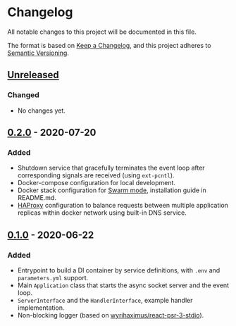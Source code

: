 # Changelog

All notable changes to this project will be documented in this file.

The format is based on [Keep a Changelog](https://keepachangelog.com/en/1.0.0/),
and this project adheres to [Semantic Versioning](https://semver.org/spec/v2.0.0.html).

## [Unreleased]
### Changed

- No changes yet.

## [0.2.0] - 2020-07-20
### Added

- Shutdown service that gracefully terminates the event loop
after corresponding signals are received (using `ext-pcntl`). 
- Docker-compose configuration for local development.
- Docker stack configuration for [Swarm mode](https://docs.docker.com/engine/swarm/key-concepts),
installation guide in README.md.
- [HAProxy](https://www.haproxy.com) configuration to balance requests
between multiple application replicas within docker network using built-in DNS service.

## [0.1.0] - 2020-06-22
### Added

- Entrypoint to build a DI container by service definitions,
with `.env` and `parameters.yml` support.
- Main `Application` class that starts
the async socket server and the event loop.
- `ServerInterface` and the `HandlerInterface`, example handler implementation.
- Non-blocking logger (based on [wyrihaximus/react-psr-3-stdio](https://github.com/WyriHaximus/reactphp-psr-3-stdio)).

[Unreleased]: https://github.com/itnelo/reactphp-foundation/compare/0.2.0...0.x
[0.2.0]: https://github.com/itnelo/reactphp-foundation/compare/0.1.0..0.2.0
[0.1.0]: https://github.com/itnelo/reactphp-foundation/releases/tag/0.1.0
